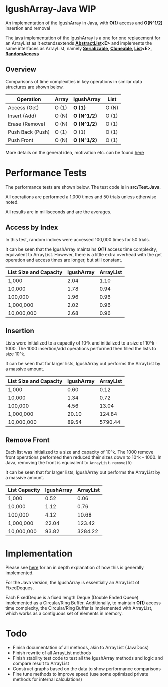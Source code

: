 # IgushArray-Java WIP
 An implementation of the [IgushArray](https://github.com/igushev/IgushArray) in Java, with **O(1)** access and **O(N^1/2)** insertion and removal

The java implementation of the IgushArray is a one for one replacement for an ArrayList as it extendsextends **[AbstractList](https://docs.oracle.com/javase/8/docs/api/java/util/AbstractList.html)\<E>** and implements the same interfaces as ArrayList, namely **[Serializable](https://docs.oracle.com/javase/7/docs/api/java/io/Serializable.html), [Cloneable](https://docs.oracle.com/javase/7/docs/api/java/lang/Cloneable.html), [List](https://docs.oracle.com/javase/7/docs/api/java/util/List.html)\<E>, [RandomAccess](https://docs.oracle.com/javase/7/docs/api/java/util/RandomAccess.html)**

## Overview

Comparisons of time complexities in key operations in similar data structures are shown below.

| Operation        | Array | IgushArray        | List  |
| ---------------- | ----- | ----------------- | ----- |
| Access (Get)     | O (1) | **O (1)**         | O (N) |
| Insert (Add)     | O (N) | **O (N**^**1/2)** | O (1) |
| Erase (Remove)   | O (N) | **O (N**^**1/2)** | O (1) |
| Push Back (Push) | O (1) | O (1)             | O (1) |
| Push Front       | O (N) | **O (N**^**1/2)** | O (1) |

More details on the general idea, motivation etc. can be found [here](https://github.com/igushev/IgushArray#overview)

# Performance Tests

The performance tests are shown below. The test code is in **src/Test.Java**. 

All operations are performed a 1,000 times and 50 trials unless otherwise noted.

All results are in milliseconds and are the averages.

## Access by Index

In this test, random indices were accessed 100,000 times for 50 trials.

It can be seen that the IgushArray maintains **O(1)** access time complexity, equivalent to ArrayList. However, there is a little extra overhead with the get operation and access times are longer, but still constant.

| List Size and Capacity | IgushArray | ArrayList |
| ---------------------- | ---------- | --------- |
| 1,000                  | 2.04       | 1.10      |
| 10,000                 | 1.78       | 0.94      |
| 100,000                | 1.96       | 0.96      |
| 1,000,000              | 2.02       | 0.96      |
| 10,000,000             | 2.68       | 0.96      |

## Insertion

Lists were initialized to a capacity of 10^k and initialized to a size of 10^k - 1000. The 1000 insertion/add operations performed then filled the lists to size 10^k.

It can be seen that for larger lists, IgushArray out performs the ArrayList by a massive amount.

| List Size and Capacity | IgushArray | ArrayList |
| ---------------------- | ---------- | --------- |
| 1,000                  | 0.60       | 0.12      |
| 10,000                 | 1.34       | 0.72      |
| 100,000                | 4.56       | 13.04     |
| 1,000,000              | 20.10      | 124.84    |
| 10,000,000             | 89.54      | 5790.44   |

## Remove Front

Each list was initialized to a size and capacity of 10^k. The 1000 remove front operations performed then reduced their sizes down to 10^k - 1000. In Java, removing the front is equivalent to `ArrayList.remove(0)`

It can be seen that for larger lists, IgushArray out performs the ArrayList by a massive amount.

| List Capacity | IgushArray | ArrayList |
| ------------- | ---------- | --------- |
| 1,000         | 0.52       | 0.06      |
| 10,000        | 1.12       | 0.76      |
| 100,000       | 4.12       | 10.68     |
| 1,000,000     | 22.04      | 123.42    |
| 10,000,000    | 93.82      | 3284.22   |

# Implementation

Please see [here](https://github.com/igushev/IgushArray#implementation) for an in depth explanation of how this is generally implemented.

For the Java version, the IgushArray is essentially an ArrayList of FixedDeques.

Each FixedDeque is a fixed length Deque (Double Ended Queue) implemented as a Circular/Ring Buffer. Additionally, to maintain **O(1)** access time complexity, the Circular/Ring Buffer is implemented with ArrayList, which works as a contiguous set of elements in memory.

# Todo

- Finish documentation of all methods, akin to ArrayList (JavaDocs)
- Finish rewrite of all ArrayList methods
- Finish stability test code to test all the IgushArray methods and logic and compare result to ArrayList
- Construct graphs based on the data to show performance comparisons
- Fine tune methods to improve speed (use some optimized private methods for internal calculations)
